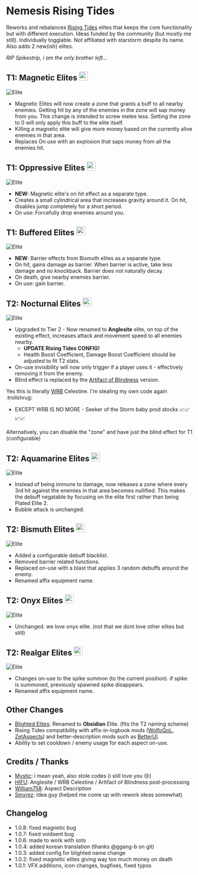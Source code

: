 # Nemesis Rising Tides

Reworks and rebalances [Rising Tides](https://thunderstore.io/package/TheMysticSword/RisingTides/) elites that keeps the core functionality but with different execution. Ideas funded by the community (but mostly me still). Individually togglable. Not affiliated with starstorm despite its name. Also adds 2 new(ish) elites.

<i title="Also try: [Nemesis Spikestrip](https://thunderstore.io/package/prodzpod/Nemesis_Spikestrip/)">RIP Spikestrip, i am the only brother left...</i>

## T1: Magnetic Elites <img src="https://raw.githubusercontent.com/prodzpod/NemesisRisingTides/master/icon1.png" width="24">
![Elite](https://raw.githubusercontent.com/prodzpod/NemesisRisingTides/master/1.png)
- Magnetic Elites will now create a zone that grants a buff to all nearby enemies. Getting hit by any of the enemies in the zone will sap money from you. This change is intended to screw melee less. Setting the zone to 0 will only apply this buff to the elite itself.
- Killing a magnetic elite will give more money based on the currently alive enemies in that area.
- Replaces On use with an explosion that saps money from all the enemies hit.

## T1: Oppressive Elites <img src="https://raw.githubusercontent.com/prodzpod/NemesisRisingTides/master/icon2.png" width="24">
![Elite](https://raw.githubusercontent.com/prodzpod/NemesisRisingTides/master/2.png)
- **NEW**: Magnetic elite's on hit effect as a separate type.
- Creates a small cylindrical area that increases gravity around it. On hit, disables jump completely for a short period.
- On use: Forcefully drop enemies around you.

## T1: Buffered Elites <img src="https://raw.githubusercontent.com/prodzpod/NemesisRisingTides/master/icon3.png" width="24">
![Elite](https://raw.githubusercontent.com/prodzpod/NemesisRisingTides/master/3.png)
- **NEW**: Barrier effects from Bismuth elites as a separate type.
- On hit, gains damage as barrier. When barrier is active, take less damage and no knockback. Barrier does not naturally decay.
- On death, give nearby enemies barrier.
- On use: gain barrier.

## T2: Nocturnal Elites <img src="https://raw.githubusercontent.com/prodzpod/NemesisRisingTides/master/icon4.png" width="24">
![Elite](https://raw.githubusercontent.com/prodzpod/NemesisRisingTides/master/4.png)
- Upgraded to Tier 2 - Now renamed to **Anglesite** elite, on top of the existing effect, increases attack and movement speed to all enemies nearby. 
  - **UPDATE Rising Tides CONFIG!**
  - Health Boost Coefficient, Damage Boost Coefficient should be adjusted to fit T2 stats.
- On-use invisibility will now only trigger if a player uses it - effectively removing it from the enemy.
- Blind effect is replaced by the [Artifact of Blindness](https://thunderstore.io/package/HIFU/ArtifactOfBlindness/) version.

Yes this is literally [WRB](https://thunderstore.io/package/TheBestAssociatedLargelyLudicrousSillyheadGroup/WellRoundedBalance/) Celestine. I'm stealing my own code again :trollshrug:  
- EXCEPT WRB IS NO MORE - Seeker of the Storm baby prod stocks 📈📈📈📈

Alternatively, you can disable the "zone" and have just the blind effect for T1 (configurable)

## T2: Aquamarine Elites <img src="https://raw.githubusercontent.com/prodzpod/NemesisRisingTides/master/icon5.png" width="24">
![Elite](https://raw.githubusercontent.com/prodzpod/NemesisRisingTides/master/5.png)
- Instead of being immune to damage, now releases a zone where every 3rd hit against the enemies in that area becomes nullified. This makes the debuff negatable by focusing on the elite first rather than being Plated Elite 2.
- Bubble attack is unchanged.

## T2: Bismuth Elites <img src="https://raw.githubusercontent.com/prodzpod/NemesisRisingTides/master/icon6.png" width="24">
![Elite](https://raw.githubusercontent.com/prodzpod/NemesisRisingTides/master/6.png)
- Added a configurable debuff blacklist.
- Removed barrier related functions.
- Replaced on-use with a blast that applies 3 random debuffs around the enemy.
- Renamed affix equipment name.

## T2: Onyx Elites <img src="https://raw.githubusercontent.com/prodzpod/NemesisRisingTides/master/icon7.png" width="24">
![Elite](https://raw.githubusercontent.com/prodzpod/NemesisRisingTides/master/7.png)
- Unchanged. we love onyx elite. (not that we dont love other elites but still)

## T2: Realgar Elites <img src="https://raw.githubusercontent.com/prodzpod/NemesisRisingTides/master/icon8.png" width="24">
![Elite](https://raw.githubusercontent.com/prodzpod/NemesisRisingTides/master/8.png)
- Changes on-use to the spike summon (to the current position). if spike is summoned, previously spawned spike disappears.
- Renamed affix equipment name.

## Other Changes
- [Blighted Elites](https://thunderstore.io/package/Moffein/BlightedElites/): Renamed to **Obsidian** Elite. (fits the T2 naming scheme)
- Rising Tides compatibility with affix-in-logbook mods ([WolfoQoL](https://thunderstore.io/package/Wolfo/WolfoQualityOfLife/), [ZetAspects](https://thunderstore.io/package/William758/ZetAspects/)) and better-description mods such as [BetterUI](https://thunderstore.io/package/XoXFaby/BetterUI/).
- Ability to set cooldown / enemy usage for each aspect on-use.

## Credits / Thanks
- [Mystic](https://thunderstore.io/package/TheMysticSword/): i mean yeah, also stole codes (i still love you :cry:)
- [HIFU](https://thunderstore.io/package/HIFU/): Anglesite / WRB Celestine / Artifact of Blindness post-processing
- [William758](https://thunderstore.io/package/William758/): Aspect Description  
- [Smxrez](https://thunderstore.io/package/Smxrez/): Idea guy (helped me come up with rework ideas somewhat)

## Changelog
- 1.0.8: fixed magnetic bug
- 1.0.7: fixed voidsent bug
- 1.0.6: made to work with sots
- 1.0.4: added korean translation (thanks @ggang-b on git)
- 1.0.3: added config for blighted name change
- 1.0.2: fixed magnetic elites giving way too much money on death
- 1.0.1: VFX additions, icon changes, bugfixes, fixed typos